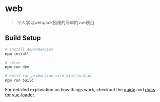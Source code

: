 # web

> 个人学习webpack搭建的简单的vue项目

## Build Setup

``` bash
# install dependencies
npm install

# serve
npm run dev

# build for production with minification
npm run build

```

For detailed explanation on how things work, checkout the [guide](http://vuejs-templates.github.io/webpack/) and [docs for vue-loader](http://vuejs.github.io/vue-loader).
